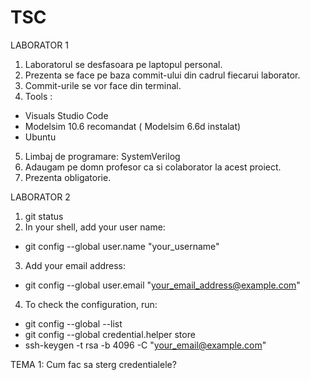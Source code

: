# TSC
LABORATOR 1
1. Laboratorul se desfasoara pe laptopul personal.
2. Prezenta se face pe baza commit-ului din cadrul fiecarui laborator.
3. Commit-urile se vor face din terminal.
4. Tools : 
- Visuals Studio Code
- Modelsim 10.6 recomandat ( Modelsim 6.6d  instalat)
- Ubuntu       
5. Limbaj de programare: SystemVerilog
6. Adaugam pe domn profesor ca si colaborator la acest proiect. 
7. Prezenta obligatorie. 

LABORATOR 2
1. git status
2. In your shell, add your user name:
- git config --global user.name "your_username"
3. Add your email address:
- git config --global user.email "your_email_address@example.com"
4. To check the configuration, run:
- git config --global --list
- git config --global credential.helper store
- ssh-keygen -t rsa -b 4096 -C "your_email@example.com"

TEMA 1: Cum fac sa sterg credentialele?
